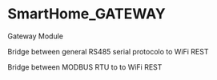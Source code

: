 # SmartHome_GATEWAY
Gateway Module


Bridge between general RS485 serial protocolo to WiFi REST

Bridge between MODBUS RTU to to WiFi REST
